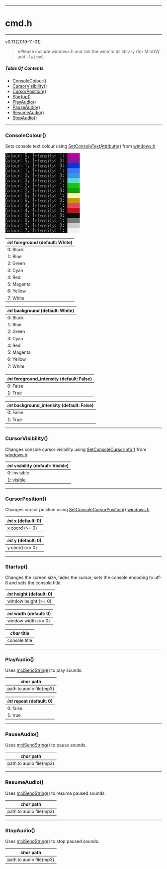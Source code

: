 ----

# cmd.h

----

v0.13(2019-11-01)

> ※Please include windows.h and link the winmm.dll library (for MinGW add `-lwinmm`).

##### Table Of Contents

* [ConsoleColour()](#consolecolour)
* [CursorVisibility()](#cursorvisibility)
* [CursorPosition()](#cursorposition)
* [Startup()](#startup)
* [PlayAudio()](#playaudio)
* [PauseAudio()](#pauseaudio)
* [ResumeAudio()](#resumeaudio)
* [StopAudio()](#stopaudio)

----

### ConsoleColour()

Sets console text colour using [SetConsoleTextAttribute()](https://docs.microsoft.com/en-us/windows/console/setconsoletextattribute) from [windows.h](https://docs.microsoft.com/en-gb/windows/console/)

![cmd_colours](cmd_colours.png)

| *int* foreground (default: White) |
| ---------------- |
| 0: Black         |
| 1: Blue          |
| 2: Green         |
| 3: Cyan          |
| 4: Red           |
| 5: Magenta       |
| 6: Yellow        |
| 7: White         |

| *int* background (default: White) |
| ---------------- |
| 0: Black         |
| 1: Blue          |
| 2: Green         |
| 3: Cyan          |
| 4: Red           |
| 5: Magenta       |
| 6: Yellow        |
| 7: White         |

| *int* foreground_intensity (default: False) |
| -------------------------- |
| 0: False                   |
| 1: True                    |

| *int* background_intensity (default: False) |
| -------------------------- |
| 0: False                   |
| 1: True                    |



----

### CursorVisibility()

Changes console cursor visibility using [SetConsoleCursorInfo()](https://docs.microsoft.com/en-us/windows/console/setconsolecursorinfo) from [windows.h](https://docs.microsoft.com/en-gb/windows/console/)

| *int* visibility (default: Visible) |
| -------------------------- |
| 0: invisible                |
| 1: visible          |

----

### CursorPosition()

Changes cursor position using [SetConsoleCursorPosition()](https://docs.microsoft.com/en-us/windows/console/setconsolecursorposition) [windows.h](https://docs.microsoft.com/en-gb/windows/console/)

| *int* x (default: 0)       |
| -------------- |
| x coord (>= 0) |

| *int* y (default: 0)      |
| -------------- |
| y coord (>= 0) |

----

### Startup()

Changes the screen size, hides the cursor, sets the console encoding to utf-8 and sets the console title

| *int* height (default: 0)      |
| -------------- |
| window height (>= 0) |

| *int* width (default: 0)      |
| -------------- |
| window width (>= 0) |

| *char* title  |
| ------------- |
| console title |

----

### PlayAudio()

Uses [mciSendString()](https://docs.microsoft.com/en-us/previousversions/dd757161(v%3Dvs.85)) to play sounds.

| *char* path             |
| ----------------------- |
| path to audio file(mp3) |

| *int* repeat (default: 0) |
| ------------ |
| 0: false     |
| 1: true      |

----

### PauseAudio()

Uses [mciSendString()](https://docs.microsoft.com/en-us/previousversions/dd757161(v%3Dvs.85)) to pause sounds.

| *char* path             |
| ----------------------- |
| path to audio file(mp3) |

----

### ResumeAudio()

Uses [mciSendString()](https://docs.microsoft.com/en-us/previousversions/dd757161(v%3Dvs.85)) to resume paused sounds.

| *char* path             |
| ----------------------- |
| path to audio file(mp3) |

----

### StopAudio()

Uses [mciSendString()](https://docs.microsoft.com/en-us/previousversions/dd757161(v%3Dvs.85)) to stop paused sounds.

| *char* path             |
| ----------------------- |
| path to audio file(mp3) |